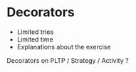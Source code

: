 # Decorators

- Limited tries
- Limited time
- Explanations about the exercise

Decorators on PLTP / Strategy / Activity ?